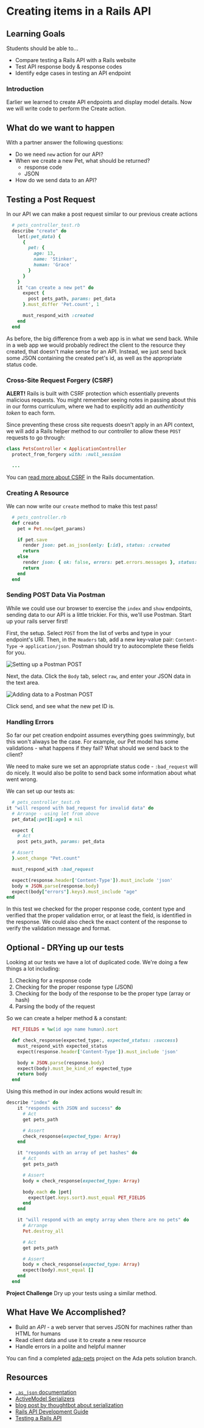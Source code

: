 # Creating items in a Rails API

## Learning Goals

Students should be able to...

- Compare testing a Rails API with a Rails website
- Test API response body & response codes
- Identify edge cases in testing an API endpoint

### Introduction

Earlier we learned to create API endpoints and display model details.  Now we will write code to perform the Create action.

## What do we want to happen

With a partner answer the following questions:

- Do we need `new` action for our API?
- When we create a new Pet, what should be returned? 
  - response code
  - JSON
- How do we send data to an API?

## Testing a Post Request

In our API we can make a post request similar to our previous create actions

```ruby
  # pets_controller_test.rb
  describe "create" do
    let(:pet_data) {
      {
        pet: {
          age: 13,
          name: 'Stinker',
          human: 'Grace'
        }
      }
    }
    it "can create a new pet" do
      expect {
        post pets_path, params: pet_data
      }.must_differ 'Pet.count', 1

      must_respond_with :created
    end
  end
```

As before, the big difference from a web app is in what we send back. While in a web app we would probably redirect the client to the resource they created, that doesn't make sense for an API. Instead, we just send back some JSON containing the created pet's id, as well as the appropriate status code.

### Cross-Site Request Forgery (CSRF)

**ALERT!** Rails is built with CSRF protection which essentially prevents malicious requests. You might remember seeing notes in passing about this in our forms curriculum, where we had to explicitly add an _authenticity token_ to each form.

Since preventing these cross site requests doesn't apply in an API context, we will add a Rails helper method to our controller to allow these `POST` requests to go through:
```ruby
class PetsController < ApplicationController
  protect_from_forgery with: :null_session

  ...
```

You can [read more about CSRF](http://guides.rubyonrails.org/security.html#cross-site-request-forgery-csrf) in the Rails documentation.

### Creating A Resource

We can now write our `create` method to make this test pass!

```ruby
  # pets_controller.rb
  def create
    pet = Pet.new(pet_params)

    if pet.save
      render json: pet.as_json(only: [:id), status: :created
      return
    else
      render json: { ok: false, errors: pet.errors.messages }, status: :bad_request
      return
    end
  end
```

### Sending POST Data Via Postman

While we could use our browser to exercise the `index` and `show` endpoints, sending data to our API is a little trickier. For this, we'll use Postman.  Start up your rails server first!

First, the setup. Select `POST` from the list of verbs and type in your endpoint's URI. Then, in the `Headers` tab, add a new key-value pair: `Content-Type` -> `application/json`. Postman should try to autocomplete these fields for you.

![Setting up a Postman POST](images/10-creating-apis/Postman-POST-settings.png)

Next, the data. Click the `Body` tab, select `raw`, and enter your JSON data in the text area.

![Adding data to a Postman POST](images/10-creating-apis/Postman-POST-data.png)

Click send, and see what the new pet ID is.

### Handling Errors

So far our pet creation endpoint assumes everything goes swimmingly, but this won't always be the case. For example, our Pet model has some validations - what happens if they fail? What should we send back to the client?

We need to make sure we set an appropriate status code - `:bad_request` will do nicely. It would also be polite to send back some information about what went wrong.

We can set up our tests as:

```ruby
  # pets_controller_test.rb
it "will respond with bad_request for invalid data" do
  # Arrange - using let from above
  pet_data[:pet][:age] = nil

  expect {
    # Act
    post pets_path, params: pet_data

  # Assert
  }.wont_change "Pet.count"

  must_respond_with :bad_request

  expect(response.header['Content-Type']).must_include 'json'
  body = JSON.parse(response.body)
  expect(body["errors"].keys).must_include "age"
end
```

In this test we checked for the proper response code, content type and verified that the proper validation error, or at least the field, is identified in the response.  We could also check the exact content of the response to verify the validation message and format.

## Optional - DRYing up our tests

Looking at our tests we have a lot of duplicated code.  We're doing a few things a lot including:

1. Checking for a response code
1. Checking for the proper response type (JSON)
1. Checking for the body of the response to be the proper type (array or hash)
1. Parsing the body of the request

So we can create a helper method & a constant:

```ruby
  PET_FIELDS = %w(id age name human).sort

  def check_response(expected_type:, expected_status: :success)
    must_respond_with expected_status
    expect(response.header['Content-Type']).must_include 'json'

    body = JSON.parse(response.body)
    expect(body).must_be_kind_of expected_type
    return body
  end
```

Using this method in our index actions would result in:

```ruby
describe "index" do
    it "responds with JSON and success" do
      # Act
      get pets_path

      # Assert
      check_response(expected_type: Array)
    end

    it "responds with an array of pet hashes" do
      # Act
      get pets_path

      # Assert
      body = check_response(expected_type: Array)

      body.each do |pet|
        expect(pet.keys.sort).must_equal PET_FIELDS
      end
    end

    it "will respond with an empty array when there are no pets" do
      # Arrange
      Pet.destroy_all

      # Act
      get pets_path

      # Assert
      body = check_response(expected_type: Array)
      expect(body).must_equal []
    end
  end
```

**Project Challenge**  Dry up your tests using a similar method.

## What Have We Accomplished?

- Build an _API_ - a web server that serves JSON for machines rather than HTML for humans
- Read client data and use it to create a new resource
- Handle errors in a polite and helpful manner

You can find a completed [ada-pets](https://github.com/AdaGold/ada-pets/tree/solution) project on the Ada pets solution branch.

## Resources

- [`.as_json` documentation](http://api.rubyonrails.org/classes/ActiveModel/Serializers/JSON.html#method-i-as_json)
- [ActiveModel Serializers](http://railscasts.com/episodes/409-active-model-serializers)
- [blog post by thoughtbot about serialization](http://robots.thoughtbot.com/better-serialization-less-as-json)
- [Rails API Development Guide](http://edgeguides.rubyonrails.org/api_app.html)
- [Testing a Rails API](https://www.learnhowtoprogram.com/rails/building-an-api/testing-a-rails-api)
